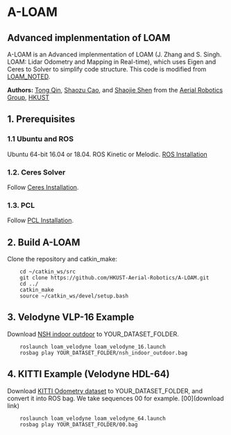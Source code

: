 # A-LOAM
## Advanced implenmentation of LOAM


A-LOAM is an Advanced implenmentation of LOAM (J. Zhang and S. Singh. LOAM: Lidar Odometry and Mapping in Real-time), which uses Eigen and Ceres to Solver to simplify code structure. This code is modified from [LOAM_NOTED](https://github.com/cuitaixiang/LOAM_NOTED).


**Authors:** [Tong Qin](http://www.qintonguav.com), [Shaozu Cao](https://github.com/shaozu/LOAM_NOTED), and [Shaojie Shen](http://www.ece.ust.hk/ece.php/profile/facultydetail/eeshaojie) from the [Aerial Robotics Group](http://uav.ust.hk/), [HKUST](https://www.ust.hk/)


## 1. Prerequisites
### 1.1 **Ubuntu** and **ROS**
Ubuntu 64-bit 16.04 or 18.04.
ROS Kinetic or Melodic. [ROS Installation](http://wiki.ros.org/ROS/Installation)


### 1.2. **Ceres Solver**
Follow [Ceres Installation](http://ceres-solver.org/installation.html).

### 1.3. **PCL**
Follow [PCL Installation](http://www.pointclouds.org/downloads/linux.html).


## 2. Build A-LOAM
Clone the repository and catkin_make:

```
    cd ~/catkin_ws/src
    git clone https://github.com/HKUST-Aerial-Robotics/A-LOAM.git
    cd ../
    catkin_make
    source ~/catkin_ws/devel/setup.bash
```

## 3. Velodyne VLP-16 Example
Download [NSH indoor outdoor](https://drive.google.com/file/d/1s05tBQOLNEDDurlg48KiUWxCp-YqYyGH/view) to YOUR_DATASET_FOLDER. 

```
    roslaunch loam_velodyne loam_velodyne_16.launch
    rosbag play YOUR_DATASET_FOLDER/nsh_indoor_outdoor.bag
```


## 4. KITTI Example (Velodyne HDL-64)
Download [KITTI Odometry dataset](http://www.cvlibs.net/datasets/kitti/eval_odometry.php) to YOUR_DATASET_FOLDER, and convert it into ROS bag. We take sequences 00 for example. [00](download link)

```
    roslaunch loam_velodyne loam_velodyne_64.launch
    rosbag play YOUR_DATASET_FOLDER/00.bag
```

